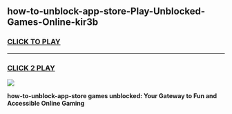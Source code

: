 
## how-to-unblock-app-store-Play-Unblocked-Games-Online-kir3b
<h3>
<a href="https://premium76.site?title=how-to-unblock-app-store&ref=25A">CLICK TO PLAY</a></h3>
<hr>

<h3>
<a href="https://premium76.site?title=how-to-unblock-app-store&ref=25A">CLICK 2 PLAY</a>
  
</h3>

<a href="https://premium76.site?title=how-to-unblock-app-store&ref=25A"><img src="https://clearcache.store/games.png"></a>


**how-to-unblock-app-store games unblocked: Your Gateway to Fun and Accessible Online Gaming**
